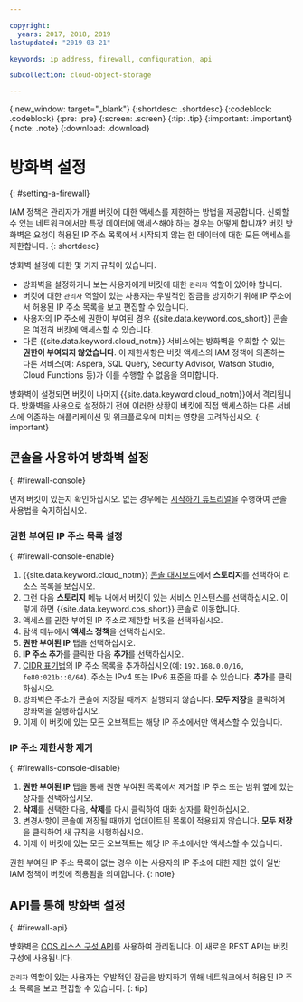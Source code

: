```yaml
---

copyright:
  years: 2017, 2018, 2019
lastupdated: "2019-03-21"

keywords: ip address, firewall, configuration, api

subcollection: cloud-object-storage

---
```

{:new_window: target="_blank"}
{:shortdesc: .shortdesc}
{:codeblock: .codeblock}
{:pre: .pre}
{:screen: .screen}
{:tip: .tip}
{:important: .important}
{:note: .note}
{:download: .download} 

# 방화벽 설정
{: #setting-a-firewall}

IAM 정책은 관리자가 개별 버킷에 대한 액세스를 제한하는 방법을 제공합니다. 신뢰할 수 있는 네트워크에서만 특정 데이터에 액세스해야 하는 경우는 어떻게 합니까? 버킷 방화벽은 요청이 허용된 IP 주소 목록에서 시작되지 않는 한 데이터에 대한 모든 액세스를 제한합니다.
{: shortdesc}

방화벽 설정에 대한 몇 가지 규칙이 있습니다.

* 방화벽을 설정하거나 보는 사용자에게 버킷에 대한 `관리자` 역할이 있어야 합니다. 
* 버킷에 대한 `관리자` 역할이 있는 사용자는 우발적인 잠금을 방지하기 위해 IP 주소에서 허용된 IP 주소 목록을 보고 편집할 수 있습니다.
* 사용자의 IP 주소에 권한이 부여된 경우 {{site.data.keyword.cos_short}} 콘솔은 여전히 버킷에 액세스할 수 있습니다.
* 다른 {{site.data.keyword.cloud_notm}} 서비스에는 방화벽을 우회할 수 있는 **권한이 부여되지 않았습니다**. 이 제한사항은 버킷 액세스의 IAM 정책에 의존하는 다른 서비스(예: Aspera, SQL Query, Security Advisor, Watson Studio, Cloud Functions 등)가 이를 수행할 수 없음을 의미합니다.

방화벽이 설정되면 버킷이 나머지 {{site.data.keyword.cloud_notm}}에서 격리됩니다. 방화벽을 사용으로 설정하기 전에 이러한 상황이 버킷에 직접 액세스하는 다른 서비스에 의존하는 애플리케이션 및 워크플로우에 미치는 영향을 고려하십시오.
{: important}

## 콘솔을 사용하여 방화벽 설정
{: #firewall-console}

먼저 버킷이 있는지 확인하십시오. 없는 경우에는 [시작하기 튜토리얼](/docs/services/cloud-object-storage?topic=cloud-object-storage-getting-started)을 수행하여 콘솔 사용법을 숙지하십시오. 

### 권한 부여된 IP 주소 목록 설정
{: #firewall-console-enable}

1. {{site.data.keyword.cloud_notm}} [콘솔 대시보드](https://cloud.ibm.com/)에서 **스토리지**를 선택하여 리소스 목록을 보십시오.
2. 그런 다음 **스토리지** 메뉴 내에서 버킷이 있는 서비스 인스턴스를 선택하십시오. 이렇게 하면 {{site.data.keyword.cos_short}} 콘솔로 이동합니다.
3. 액세스를 권한 부여된 IP 주소로 제한할 버킷을 선택하십시오. 
4. 탐색 메뉴에서 **액세스 정책**을 선택하십시오.
5. **권한 부여된 IP** 탭을 선택하십시오.
6. **IP 주소 추가**를 클릭한 다음 **추가**를 선택하십시오.
7. [CIDR 표기법](https://en.wikipedia.org/wiki/Classless_Inter-Domain_Routing)의 IP 주소 목록을 추가하십시오(예: `192.168.0.0/16, fe80:021b::0/64`). 주소는 IPv4 또는 IPv6 표준을 따를 수 있습니다. **추가**를 클릭하십시오.
8. 방화벽은 주소가 콘솔에 저장될 때까지 실행되지 않습니다. **모두 저장**을 클릭하여 방화벽을 실행하십시오.
9. 이제 이 버킷에 있는 모든 오브젝트는 해당 IP 주소에서만 액세스할 수 있습니다.

### IP 주소 제한사항 제거
{: #firewalls-console-disable}

1. **권한 부여된 IP** 탭을 통해 권한 부여된 목록에서 제거할 IP 주소 또는 범위 옆에 있는 상자를 선택하십시오.
2. **삭제**를 선택한 다음, **삭제**를 다시 클릭하여 대화 상자를 확인하십시오.
3. 변경사항이 콘솔에 저장될 때까지 업데이트된 목록이 적용되지 않습니다. **모두 저장**을 클릭하여 새 규칙을 시행하십시오.
4. 이제 이 버킷에 있는 모든 오브젝트는 해당 IP 주소에서만 액세스할 수 있습니다.

권한 부여된 IP 주소 목록이 없는 경우 이는 사용자의 IP 주소에 대한 제한 없이 일반 IAM 정책이 버킷에 적용됨을 의미합니다.
{: note}


## API를 통해 방화벽 설정
{: #firewall-api}

방화벽은 [COS 리소스 구성 API](https://cloud.ibm.com/apidocs/cos/cos-configuration)를 사용하여 관리됩니다. 이 새로운 REST API는 버킷 구성에 사용됩니다. 

`관리자` 역할이 있는 사용자는 우발적인 잠금을 방지하기 위해 네트워크에서 허용된 IP 주소 목록을 보고 편집할 수 있습니다.
{: tip}

